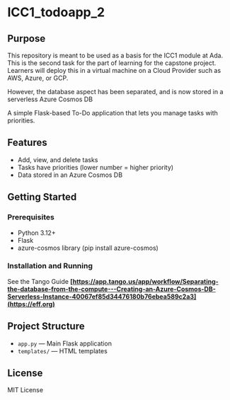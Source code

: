 # ICC1_todoapp_2

## Purpose

This repository is meant to be used as a basis for the ICC1 module at Ada.
This is the second task for the part of learning for the capstone project.
Learners will deploy this in a virtual machine on a Cloud Provider such as AWS, Azure, or GCP. 

However, the database aspect has been separated, and is now stored in a serverless Azure Cosmos DB

A simple Flask-based To-Do application that lets you manage tasks with priorities.

## Features

- Add, view, and delete tasks
- Tasks have priorities (lower number = higher priority)
- Data stored in an Azure Cosmos DB

## Getting Started

### Prerequisites

- Python 3.12+
- Flask
- azure-cosmos library  (pip install azure-cosmos)

### Installation and Running 

See the Tango Guide **[https://app.tango.us/app/workflow/Separating-the-database-from-the-compute---Creating-an-Azure-Cosmos-DB-Serverless-Instance-40067ef85d34476180b76ebea589c2a3](https://eff.org)**

## Project Structure

- `app.py` — Main Flask application
- `templates/` — HTML templates

## License

MIT License